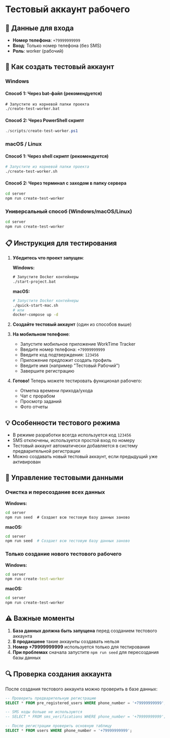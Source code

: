 # Тестовый аккаунт рабочего

## 📱 Данные для входа

- **Номер телефона**: `+79999999999`
- **Вход**: Только номер телефона (без SMS)
- **Роль**: worker (рабочий)

## 🚀 Как создать тестовый аккаунт

### Windows

#### Способ 1: Через bat-файл (рекомендуется)
```cmd
# Запустите из корневой папки проекта
./create-test-worker.bat
```

#### Способ 2: Через PowerShell скрипт
```powershell
./scripts/create-test-worker.ps1
```

### macOS / Linux

#### Способ 1: Через shell скрипт (рекомендуется)
```bash
# Запустите из корневой папки проекта
./create-test-worker.sh
```

#### Способ 2: Через терминал с заходом в папку сервера
```bash
cd server
npm run create-test-worker
```

### Универсальный способ (Windows/macOS/Linux)

```bash
cd server
npm run create-test-worker
```

## 📋 Инструкция для тестирования

1. **Убедитесь что проект запущен**:

   **Windows:**
   ```cmd
   # Запустите Docker контейнеры
   ./start-project.bat
   ```

   **macOS:**
   ```bash
   # Запустите Docker контейнеры  
   ./quick-start-mac.sh
   # или
   docker-compose up -d
   ```

2. **Создайте тестовый аккаунт** (один из способов выше)

3. **На мобильном телефоне**:
   - Запустите мобильное приложение WorkTime Tracker
   - Введите номер телефона: `+79999999999`
   - Введите код подтверждения: `123456`
   - Приложение предложит создать профиль
   - Введите имя (например "Тестовый Рабочий")
   - Завершите регистрацию

4. **Готово!** Теперь можете тестировать функционал рабочего:
   - Отметка времени прихода/ухода
   - Чат с прорабом
   - Просмотр заданий
   - Фото отчеты

## 💡 Особенности тестового режима

- В режиме разработки всегда используется код `123456`
- SMS отключены, используется простой вход по номеру
- Тестовый аккаунт автоматически добавляется в систему предварительной регистрации
- Можно создавать новый тестовый аккаунт, если предыдущий уже активирован

## 🔧 Управление тестовыми данными

### Очистка и пересоздание всех данных

**Windows:**
```cmd
cd server
npm run seed  # Создает всю тестовую базу данных заново
```

**macOS:**
```bash
cd server
npm run seed  # Создает всю тестовую базу данных заново
```

### Только создание нового тестового рабочего

**Windows:**
```cmd
cd server
npm run create-test-worker
```

**macOS:**
```bash
cd server
npm run create-test-worker
```

## ⚠️ Важные моменты

1. **База данных должна быть запущена** перед созданием тестового аккаунта
2. **В продакшене** такие аккаунты создавать нельзя
3. **Номер +79999999999** используется только для тестирования
4. **При проблемах** сначала запустите `npm run seed` для пересоздания базы данных

## 🔍 Проверка создания аккаунта

После создания тестового аккаунта можно проверить в базе данных:

```sql
-- Проверить предварительную регистрацию
SELECT * FROM pre_registered_users WHERE phone_number = '+79999999999';

-- SMS коды больше не используются
-- SELECT * FROM sms_verifications WHERE phone_number = '+79999999999';

-- После регистрации проверить основную таблицу
SELECT * FROM users WHERE phone_number = '+79999999999';
``` 
